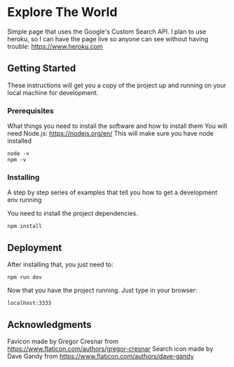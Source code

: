 # Explore The World

Simple page that uses the Google's Custom Search API.
I plan to use heroku, so I can have the page live so anyone can see without having trouble: https://www.heroku.com

## Getting Started

These instructions will get you a copy of the project up and running on your local machine for development.

### Prerequisites

What things you need to install the software and how to install them
You will need Node.js: https://nodejs.org/en/
This will make sure you have node installed
```
node -v
npm -v
```

### Installing

A step by step series of examples that tell you how to get a development env running

You need to install the project dependencies.

```
npm install
```

## Deployment

After installing that, you just need to:

```
npm run dev
```

Now that you have the project running.
Just type in your browser:

```
localhost:3333
```

## Acknowledgments

Favicon made by Gregor Cresnar from https://www.flaticon.com/authors/gregor-cresnar
Search icon made by Dave Gandy from https://www.flaticon.com/authors/dave-gandy
